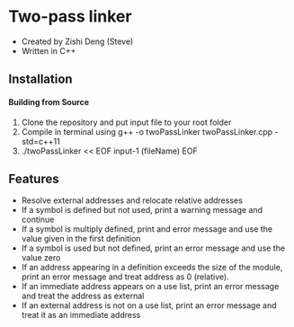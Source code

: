 # Two-pass linker

* Created by Zishi Deng (Steve)
* Written in C++

## Installation

#### Building from Source
1. Clone the repository and put input file to your root folder
2. Compile in terminal using g++ -o twoPassLinker twoPassLinker.cpp -std=c++11
3. ./twoPassLinker << EOF
   input-1 (fileName)
   EOF

## Features

* Resolve external addresses and relocate relative addresses
* If a symbol is defined but not used, print a warning message and continue
* If a symbol is multiply defined, print and error message and use the value given in the first definition
* If a symbol is used but not defined, print an error message and use the value zero
* If an address appearing in a definition exceeds the size of the module, print an error message and treat address as 0 (relative).
* If an immediate address appears on a use list, print an error message and treat the address as external
* If an external address is not on a use list, print an error message and treat it as an immediate address



